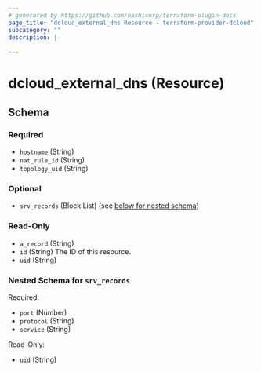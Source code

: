 ```yaml
---
# generated by https://github.com/hashicorp/terraform-plugin-docs
page_title: "dcloud_external_dns Resource - terraform-provider-dcloud"
subcategory: ""
description: |-
  
---
```


# dcloud_external_dns (Resource)





<!-- schema generated by tfplugindocs -->
## Schema

### Required

- `hostname` (String)
- `nat_rule_id` (String)
- `topology_uid` (String)

### Optional

- `srv_records` (Block List) (see [below for nested schema](#nestedblock--srv_records))

### Read-Only

- `a_record` (String)
- `id` (String) The ID of this resource.
- `uid` (String)

<a id="nestedblock--srv_records"></a>
### Nested Schema for `srv_records`

Required:

- `port` (Number)
- `protocol` (String)
- `service` (String)

Read-Only:

- `uid` (String)



